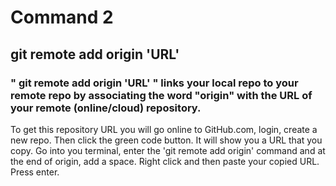 # Command 2

## git remote add origin 'URL'

### " git remote add origin 'URL' " links your local repo to your remote repo by associating the word "origin" with the URL of your remote (online/cloud) repository. 

To get this repository URL you will go online to GitHub.com, login, create a new repo. Then click the green code button. It will show you a URL that you copy. Go into you terminal, enter the 'git remote add origin' command and at the end of origin, add a space. Right click and then paste your copied URL. Press enter.